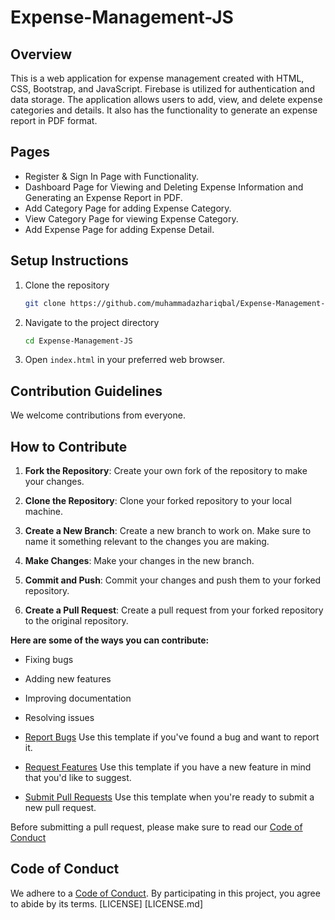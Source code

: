 
# Expense-Management-JS

## Overview

This is a web application for expense management created with HTML, CSS, Bootstrap, and JavaScript. Firebase is utilized for authentication and data storage. The application allows users to add, view, and delete expense categories and details. It also has the functionality to generate an expense report in PDF format.

## Pages

- Register & Sign In Page with Functionality.
- Dashboard Page for Viewing and Deleting Expense Information and Generating an Expense Report in PDF.
- Add Category Page for adding Expense Category.
- View Category Page for viewing Expense Category.
- Add Expense Page for adding Expense Detail.

## Setup Instructions

1. Clone the repository
    ```bash
    git clone https://github.com/muhammadazhariqbal/Expense-Management-JS.git
    ```
2. Navigate to the project directory
    ```bash
    cd Expense-Management-JS
    ```
3. Open `index.html` in your preferred web browser.

## Contribution Guidelines

We welcome contributions from everyone. 

## How to Contribute

1. **Fork the Repository**: Create your own fork of the repository to make your changes.

2. **Clone the Repository**: Clone your forked repository to your local machine.

3. **Create a New Branch**: Create a new branch to work on. Make sure to name it something relevant to the changes you are making.

4. **Make Changes**: Make your changes in the new branch.

5. **Commit and Push**: Commit your changes and push them to your forked repository.

6. **Create a Pull Request**: Create a pull request from your forked repository to the original repository.

**Here are some of the ways you can contribute:**

- Fixing bugs
- Adding new features
- Improving documentation
- Resolving issues


- [Report Bugs](BUG_REPORT.md) Use this template if you've found a bug and want to report it.
- [Request Features](FEATURE_REQUEST.md) Use this template if you have a new feature in mind that you'd like to suggest.
- [Submit Pull Requests](PULL_REQUEST_TEMPLATE.md) Use this template when you're ready to submit a new pull request.

Before submitting a pull request, please make sure to read our [Code of Conduct](CODE_OF_CONDUCT.md)

## Code of Conduct

We adhere to a [Code of Conduct](CODE_OF_CONDUCT.md). By participating in this project, you agree to abide by its terms.
[LICENSE] [LICENSE.md]





